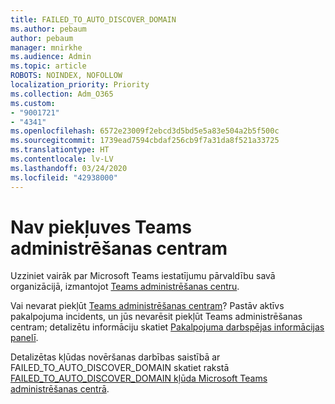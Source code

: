 ```yaml
---
title: FAILED_TO_AUTO_DISCOVER_DOMAIN
ms.author: pebaum
author: pebaum
manager: mnirkhe
ms.audience: Admin
ms.topic: article
ROBOTS: NOINDEX, NOFOLLOW
localization_priority: Priority
ms.collection: Adm_O365
ms.custom:
- "9001721"
- "4341"
ms.openlocfilehash: 6572e23009f2ebcd3d5bd5e5a83e504a2b5f500c
ms.sourcegitcommit: 1739ead7594cbdaf256cb9f7a31da8f521a33725
ms.translationtype: HT
ms.contentlocale: lv-LV
ms.lasthandoff: 03/24/2020
ms.locfileid: "42938000"
---
```

# <a name="no-access-to-teams-admin-center"></a>Nav piekļuves Teams administrēšanas centram

Uzziniet vairāk par Microsoft Teams iestatījumu pārvaldību savā organizācijā, izmantojot [Teams administrēšanas centru](https://docs.microsoft.com/microsoftteams/enable-features-office-365).

Vai nevarat piekļūt [Teams administrēšanas centram](https://docs.microsoft.com/microsoftteams/enable-features-office-365)? Pastāv aktīvs pakalpojuma incidents, un jūs nevarēsit piekļūt Teams administrēšanas centram; detalizētu informāciju skatiet [Pakalpojuma darbspējas informācijas panelī](https://status.office365.com/).

Detalizētas kļūdas novēršanas darbības saistībā ar FAILED_TO_AUTO_DISCOVER_DOMAIN skatiet rakstā [FAILED_TO_AUTO_DISCOVER_DOMAIN kļūda Microsoft Teams administrēšanas centrā](https://docs.microsoft.com/microsoftteams/troubleshoot/teams-administration/failed-to-auto-discover-domain-error-teams-admin-center).

